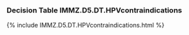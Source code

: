 ### Decision Table IMMZ.D5.DT.HPVcontraindications
{% include IMMZ.D5.DT.HPVcontraindications.html %}

